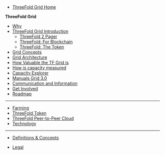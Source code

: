 - [ThreeFold Grid Home](@grid_home)

**ThreeFold Grid**

- [Why](@grid_why)
- [ThreeFold Grid Introduction](@grid_intro)
  - [ThreeFold 2 Pager](https://threefold.docsend.com/view/cp7cn5m8vzhr7g49)
  - [ThreeFold: For Blockchain](https://threefold.docsend.com/view/zvy8ub83icrzqhnp)
  - [ThreeFold: The Token](https://threefold.docsend.com/view/p4skb74nsd9xemqb)
- [Grid Concepts](@grid_concepts)
- [Grid Architecture](@grid_architecture)
- [How Valuable the TF Grid is](@grid_valuation)
- [How is capacity measured](@cloudunits)
- [Capacity Explorer](@tfgrid_explorer)
- [Manuals Grid 3.0](@manual3_home)
- [Communication and Information](@communication)
- [Get Involved](how_to_help)
- [Roadmap](@roadmap_grid)
------------
- [Farming](@farming_intro)
- [ThreeFold Token](@tokens_home)
- [ThreeFold Peer-to-Peer Cloud](@cloud_home)
- [Technology](@technology)
------------
- [Definitions & Concepts](@definitions_concepts)
- [Legal](!@legal:legal_home)




  <!-- - [Web 4.0](@web4)
  - [Why we do what we do](@why_intro)
  - [Why a new P2P cloud](@why_grid_link) -->